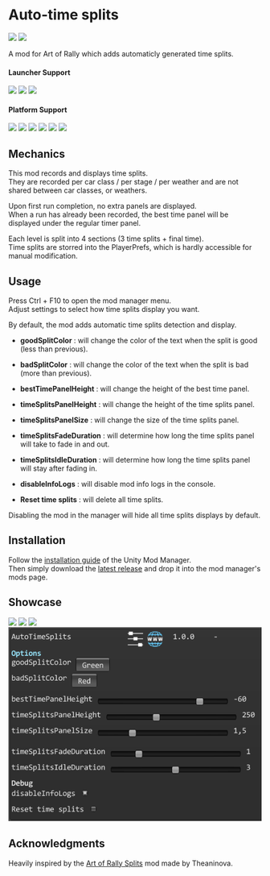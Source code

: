 ﻿# Auto-time splits

[![](https://img.shields.io/github/v/release/MMike17/AutoTimeSplits?label=Download)](https://github.com/MMike17/AutoTimeSplits/releases/latest)
![](https://img.shields.io/badge/Game%20Version-v1.5.5-blue)

A mod for Art of Rally which adds automaticly generated time splits.

#### Launcher Support

![](https://img.shields.io/badge/Steam-Supprted-green)
![](https://img.shields.io/badge/Epic-Untested-yellow)
![](https://img.shields.io/badge/GOG-Untested-yellow)

#### Platform Support

![](https://img.shields.io/badge/Windows-Supprted-green)
![](https://img.shields.io/badge/Linux-Untested-yellow)
![](https://img.shields.io/badge/OS%2FX-Untested-yellow)
![](https://img.shields.io/badge/PlayStation-Untested-yellow)
![](https://img.shields.io/badge/XBox-Untested-yellow)
![](https://img.shields.io/badge/Switch-Untested-yellow)

## Mechanics

This mod records and displays time splits.\
They are recorded per car class / per stage / per weather and are not shared between car classes, or weathers.

Upon first run completion, no extra panels are displayed.\
When a run has already been recorded, the best time panel will be displayed under the regular timer panel.

Each level is split into 4 sections (3 time splits + final time).\
Time splits are storred into the PlayerPrefs, which is hardly accessible for manual modification.

## Usage

Press Ctrl + F10 to open the mod manager menu.\
Adjust settings to select how time splits display you want.

By default, the mod adds automatic time splits detection and display.

- **goodSplitColor** : will change the color of the text when the split is good (less than previous).
- **badSplitColor** : will change the color of the text when the split is bad (more than previous).

- **bestTimePanelHeight** : will change the height of the best time panel.
- **timeSplitsPanelHeight** : will change the height of the time splits panel.
- **timeSplitsPanelSize** : will change the size of the time splits panel.

- **timeSplitsFadeDuration** : will determine how long the time splits panel will take to fade in and out.
- **timeSplitsIdleDuration** : will determine how long the time splits panel will stay after fading in.

- **disableInfoLogs** : will disable mod info logs in the console.
- **Reset time splits** : will delete all time splits.

Disabling the mod in the manager will hide all time splits displays by default.

## Installation

Follow the [installation guide](https://www.nexusmods.com/site/mods/21/) of
the Unity Mod Manager.\
Then simply download the [latest release](https://github.com/MMike17/AutoTimeSplits/releases/latest)
and drop it into the mod manager's mods page.

## Showcase

![](Screenshots/Idle.png)
![](Screenshots/TimeSplit+.png)
![](Screenshots/TimeSplit-.png)
![](Screenshots/Settings.png)

## Acknowledgments

Heavily inspired by the [Art of Rally Splits](https://github.com/Theaninova/ArtOfRallySplits) mod made by Theaninova.